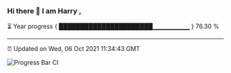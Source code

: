 ### Hi there 👋 I am Harry , 

⏳ Year progress { ██████████████████████▁▁▁▁▁▁▁▁ } 76.30 %

---

⏰ Updated on Wed, 06 Oct 2021 11:34:43 GMT

![Progress Bar CI](https://github.com/duykhang68/duykhang68/workflows/Progress%20Bar%20CI/badge.svg)
